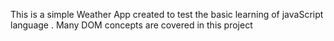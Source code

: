 This is a simple Weather App created to test the basic learning of javaScript language .
Many DOM concepts are covered in this project
